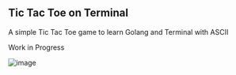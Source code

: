 Tic Tac Toe on Terminal
--------------------------------

A simple Tic Tac Toe game to learn Golang and Terminal with ASCII

Work in Progress

![image](https://github.com/user-attachments/assets/0820dcf0-f314-4a60-a5aa-aecaa3ac73da)


